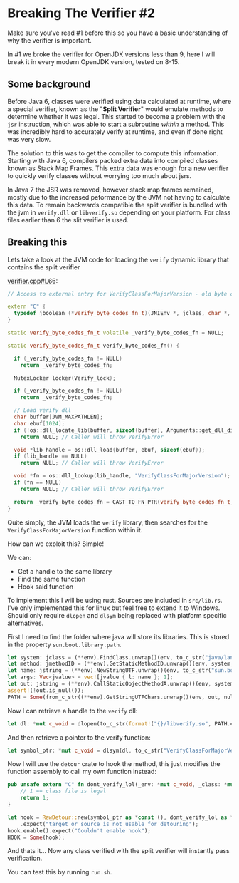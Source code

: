 # Breaking The Verifier #2

Make sure you've read #1 before this so you have a basic understanding of why the verifier is important.

In #1 we broke the verifier for OpenJDK versions less than 9, here I will break it in every modern OpenJDK version, tested on 8-15.

## Some background

Before Java 6, classes were verified using data calculated at runtime, where a special verifier, known as the "**Split Verifier**" would emulate methods to determine whether it was legal.
This started to become a problem with the `jsr` instruction, which was able to start a subroutine *within* a method. 
This was incredibly hard to accurately verify at runtime, and even if done right was very slow.

The solution to this was to get the compiler to compute this information. 
Starting with Java 6, compilers packed extra data into compiled classes known as Stack Map Frames.
This extra data was enough for a new verifier to quickly verify classes without worrying too much about jsrs.

In Java 7 the JSR was removed, however stack map frames remained, mostly due to the increased peformance by the JVM not having to calculate this data.
To remain backwards compatible the split verifier is bundled with the jvm in `verify.dll` or `libverify.so` depending on your platform.
For class files earlier than 6 the slit verifier is used.

## Breaking this

Lets take a look at the JVM code for loading the `verify` dynamic library that contains the split verifier

[verifier.cpp#L66](https://github.com/openjdk/jdk/blob/976acddeb5a8df1e868269787c023306aad3fe4a/src/hotspot/share/classfile/verifier.cpp#L66):
```C++
// Access to external entry for VerifyClassForMajorVersion - old byte code verifier

extern "C" {
  typedef jboolean (*verify_byte_codes_fn_t)(JNIEnv *, jclass, char *, jint, jint);
}

static verify_byte_codes_fn_t volatile _verify_byte_codes_fn = NULL;

static verify_byte_codes_fn_t verify_byte_codes_fn() {

  if (_verify_byte_codes_fn != NULL)
    return _verify_byte_codes_fn;

  MutexLocker locker(Verify_lock);

  if (_verify_byte_codes_fn != NULL)
    return _verify_byte_codes_fn;

  // Load verify dll
  char buffer[JVM_MAXPATHLEN];
  char ebuf[1024];
  if (!os::dll_locate_lib(buffer, sizeof(buffer), Arguments::get_dll_dir(), "verify"))
    return NULL; // Caller will throw VerifyError

  void *lib_handle = os::dll_load(buffer, ebuf, sizeof(ebuf));
  if (lib_handle == NULL)
    return NULL; // Caller will throw VerifyError

  void *fn = os::dll_lookup(lib_handle, "VerifyClassForMajorVersion");
  if (fn == NULL)
    return NULL; // Caller will throw VerifyError

  return _verify_byte_codes_fn = CAST_TO_FN_PTR(verify_byte_codes_fn_t, fn);
}
```

Quite simply, the JVM loads the `verify` library, then searches for the `VerifyClassForMajorVersion` function within it.

How can we exploit this?
Simple!

We can:
- Get a handle to the same library
- Find the same function
- Hook said function

To implement this I will be using rust. Sources are included in `src/lib.rs`. 
I've only implemented this for linux but feel free to extend it to Windows. Should only require `dlopen` and `dlsym` being replaced with platform specific alternatives.

First I need to find the folder where java will store its libraries. This is stored in the property `sun.boot.library.path`.
```Rust
let system: jclass = (**env).FindClass.unwrap()(env, to_c_str("java/lang/System"));
let method: jmethodID = (**env).GetStaticMethodID.unwrap()(env, system, to_c_str("getProperty"), to_c_str("(Ljava/lang/String;)Ljava/lang/String;"));
let name: jstring = (**env).NewStringUTF.unwrap()(env, to_c_str("sun.boot.library.path"));
let args: Vec<jvalue> = vec![jvalue { l: name }; 1];
let out: jstring = (**env).CallStaticObjectMethodA.unwrap()(env, system, method, args.as_ptr());
assert!(!out.is_null());
PATH = Some(from_c_str((**env).GetStringUTFChars.unwrap()(env, out, null_mut())));
```

Now I can retrieve a handle to the `verify` dll:
```Rust
let dl: *mut c_void = dlopen(to_c_str(format!("{}/libverify.so", PATH.clone().unwrap())), RTLD_LAZY);
```

And then retrieve a pointer to the verify function:
```Rust
let symbol_ptr: *mut c_void = dlsym(dl, to_c_str("VerifyClassForMajorVersion"));
```

Now I will use the `detour` crate to hook the method, this just modifies the function assembly to call my own function instead:
```Rust
pub unsafe extern "C" fn dont_verify_lol(_env: *mut c_void, _class: *mut c_void, _buffer: *mut c_char, _len: c_int, _major_version: c_int) -> c_uchar {
	// 1 == class file is legal
	return 1;
}

let hook = RawDetour::new(symbol_ptr as *const (), dont_verify_lol as *const ())
	.expect("target or source is not usable for detouring");
hook.enable().expect("Couldn't enable hook");
HOOK = Some(hook);
```

And thats it... Now any class verified with the split verifier will instantly pass verification.

You can test this by running `run.sh`.


